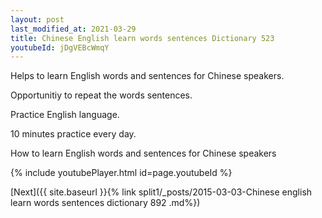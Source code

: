 ```yaml
---
layout: post
last_modified_at: 2021-03-29
title: Chinese English learn words sentences Dictionary 523 
youtubeId: jDgVEBcWmqY
---
```

 
 
Helps to learn English words and sentences for Chinese speakers.

Opportunitiy to repeat the words sentences. 

Practice English language. 
 
10 minutes practice every day. 
 
How to learn English words and sentences for Chinese speakers 
 
{% include youtubePlayer.html id=page.youtubeId %}
 
 
[Next]({{ site.baseurl }}{% link  split1/_posts/2015-03-03-Chinese english learn words sentences dictionary 892 .md%})
 
